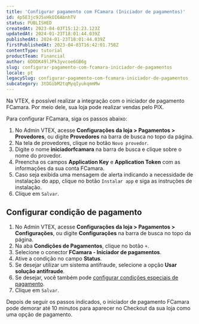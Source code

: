 ```yaml
---
title: 'Configurar pagamento com FCamara (Iniciador de pagamentos)'
id: 4p5E3jc9J5xHkOI6AbnhTV
status: PUBLISHED
createdAt: 2023-04-03T15:12:23.123Z
updatedAt: 2024-01-23T18:01:44.039Z
publishedAt: 2024-01-23T18:01:44.039Z
firstPublishedAt: 2023-04-03T16:42:01.758Z
contentType: tutorial
productTeam: Financial
author: 6DODK49lJPk3yvcoe6GB6g
slug: configurar-pagamento-com-fcamara-iniciador-de-pagamentos
locale: pt
legacySlug: configurar-pagamento-com-fcamara-iniciador-de-pagamentos
subcategory: 3tDGibM2tqMyqIyukqmmMw
---
```


Na VTEX, é possível realizar a integração com o iniciador de pagamento FCamara. Por meio dele, sua loja pode realizar vendas pelo PIX.

Para configurar FCamara, siga os passos abaixo:

1. No Admin VTEX, acesse __Configurações da loja > Pagamentos > Provedores__, ou digite __Provedores__ na barra de busca no topo da página.
2. Na tela de provedores, clique no botão `Novo provedor`.
3. Digite o nome __iniciadorfcamara__ na barra de busca e clique sobre o nome do provedor.
4. Preencha os campos __Application Key__ e __Application Token__ com as informações da sua conta FCamara.
5. Caso seja exibida uma mensagem de alerta indicando a necessidade de instalação do app, clique no botão `Instalar app` e siga as instruções de instalação.
6. Clique em `Salvar`.

## Configurar condição de pagamento

1. No Admin VTEX, acesse __Configurações da loja > Pagamentos > Configurações__, ou digite __Configurações__ na barra de busca no topo da página.
2. Na aba __Condições de Pagamentos__, clique no botão `+`.
3. Selecione o conector __FCamara - Iniciador de pagamentos__.
4. Ative a condição no campo __Status__.
5. Se desejar utilizar um sistema antifraude, selecione a opção __Usar solução antifraude__.
6. Se desejar, você também pode [configurar condições especiais de pagamento](https://help.vtex.com/pt/tutorial/condiciones-especiales--tutorials_456).
7. Clique em `Salvar`.

Depois de seguir os passos indicados, o iniciador de pagamento FCamara pode demorar até 10 minutos para aparecer no Checkout da sua loja como uma opção de pagamento. 

